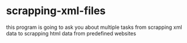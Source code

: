 # scrapping-xml-files
this program is going to ask you about multiple tasks from scrapping xml data to scrapping html data from predefined websites
